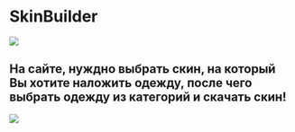 <h1>SkinBuilder</h1>
<img src="https://github.com/skinbuildermd/skinbuildermd.github.io/assets/68651897/f8a055d1-bf07-4816-952e-5f16861bd1fa">

<h2>На сайте, нуждно выбрать скин, на который Вы хотите наложить одежду, после чего выбрать одежду из категорий и скачать скин!</h2>
<img src="https://github.com/skinbuildermd/skinbuildermd.github.io/assets/68651897/dc845834-df05-41fe-b306-391d60ef0063">

